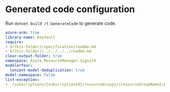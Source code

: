 # Generated code configuration

Run `dotnet build /t:GenerateCode` to generate code.

``` yaml
azure-arm: true
library-name: KeyVault
require:
- $(this-folder)/specification/readme.md
- $(this-folder)/../../../../readme.md
clear-output-folder: true
namespace: Azure.ResourceManager.SignalR
modelerfour:
  lenient-model-deduplication: true
model-namespace: false
list-exception:
-  /subscriptions/{subscriptionId}/resourceGroups/{resourceGroupName}/providers/Microsoft.SignalRService/signalR/{resourceName}/privateEndpointConnections/{privateEndpointConnectionName}
```
